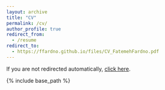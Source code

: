 ```yaml
---
layout: archive
title: "CV"
permalink: /cv/
author_profile: true
redirect_from:
  - /resume
redirect_to: 
  - https://ffardno.github.io/files/CV_FatemehFardno.pdf
---
```



<!DOCTYPE html>
<html>
  <head>
    <meta http-equiv="refresh" content="0; URL='http://academicpages.github.io/files/slides1.pdf'" />
  </head>
  <body>
    <p>If you are not redirected automatically, <a href="http://academicpages.github.io/files/slides1.pdf">click here</a>.</p>
  </body>
</html>
{% include base_path %}

